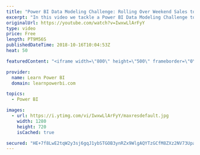 ```yaml
---
title: "Power BI Data Modeling Challenge: Rolling Over Weekend Sales to Weekday"
excerpt: "In this video we tackle a Power BI Data Modeling Challenge to rollover weekend sales to Weekday. Get the file used in this video: https://www.learnpowerbi.com/download ➔ Links mentioned in the Video Power BI Ultimate Calendar Table https://www.youtube.com/playlist?list=PL7GQQXV5Z8eczWqKFMDVoHMjTcpH3tgZm"
originalUrl: https://youtube.com/watch?v=IwxwLlArFyY
type: video
price: Free
length: PT9M56S
publishedDateTime: 2018-10-16T10:04:53Z
heat: 50

featuredContent: "<iframe width=\"800\" height=\"500\" frameborder=\"0\" src=\"https://www.youtube.com/embed/IwxwLlArFyY\" allow=\"accelerometer; autoplay; encrypted-media; gyroscope; picture-in-picture\" allowfullscreen></iframe>"

provider:
  name: Learn Power BI
  domain: learnpowerbi.com

topics:
  - Power BI

images:
  - url: https://i.ytimg.com/vi/IwxwLlArFyY/maxresdefault.jpg
    width: 1280
    height: 720
    isCached: true

secured: "HE+7f8LwE2tqW2y3sj6gqJ1ybSTGOB3ynRZx9WlgAQYTzGCfM8ZXz2NV73Upauv1JfZr53z9RvKx4sTjeV9HF+2+dNnrgfCrwi0OImMmCulDLOvVYkgiDvMO6VYPf1DffeNJp+2H/6yIWPoePS4OuQhIcamhR7ZcK6p+I2mPDZvk3JorfmFrvNZFjSSV02K7NPRT0n1ruSW5JdZ9hnTMEvrUz7n6h4Z35wdt6nEKbyNbLbAtN+jj2QimwRALIRbksvA5TLsCFlIBP0DtRaVX7MFGxACEOrV28EB0oTVeajWZI8ffWRm6psPKx7vfcT0zzSFWOWgXTmmjeRMfsgTB2oog9JNFKbOT6PYvZkZkqp/nNmZP6iVVtu4x+TloV7qBC8VrNQnPl3U8V9RPTANjQCVXlta/dW2BkgrV9JlRcLU=;nzltIVdDGCIbAhZbOUvuZg=="
---
```


